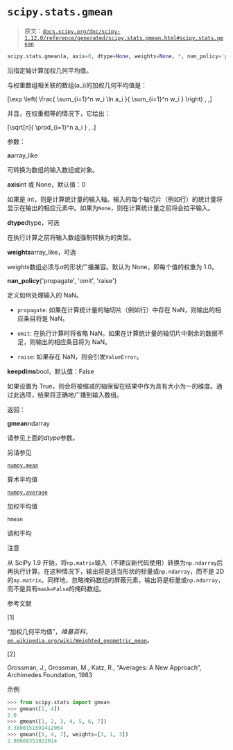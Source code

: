 # `scipy.stats.gmean`

> 原文：[`docs.scipy.org/doc/scipy-1.12.0/reference/generated/scipy.stats.gmean.html#scipy.stats.gmean`](https://docs.scipy.org/doc/scipy-1.12.0/reference/generated/scipy.stats.gmean.html#scipy.stats.gmean)

```py
scipy.stats.gmean(a, axis=0, dtype=None, weights=None, *, nan_policy='propagate', keepdims=False)
```

沿指定轴计算加权几何平均值。

与权重数组相关联的数组\(a_i\)的加权几何平均值是：

\[\exp \left( \frac{ \sum_{i=1}^n w_i \ln a_i }{ \sum_{i=1}^n w_i } \right) \, ,\]

并且，在权重相等的情况下，它给出：

\[\sqrt[n]{ \prod_{i=1}^n a_i } \, .\]

参数：

**a**array_like

可转换为数组的输入数组或对象。

**axis**int 或 None，默认值：0

如果是 int，则是计算统计量的输入轴。输入的每个轴切片（例如行）的统计量将显示在输出的相应元素中。如果为`None`，则在计算统计量之前将会拉平输入。

**dtype**dtype，可选

在执行计算之前将输入数组强制转换为的类型。

**weights**array_like，可选

*weights*数组必须与*a*的形状广播兼容。默认为 None，即每个值的权重为 1.0。

**nan_policy**{'propagate', 'omit', 'raise'}

定义如何处理输入的 NaN。

+   `propagate`: 如果在计算统计量的轴切片（例如行）中存在 NaN，则输出的相应条目将是 NaN。

+   `omit`: 在执行计算时将省略 NaN。如果在计算统计量的轴切片中剩余的数据不足，则输出的相应条目将为 NaN。

+   `raise`: 如果存在 NaN，则会引发`ValueError`。

**keepdims**bool，默认值：False

如果设置为 True，则会将被缩减的轴保留在结果中作为具有大小为一的维度。通过此选项，结果将正确地广播到输入数组。

返回：

**gmean**ndarray

请参见上面的*dtype*参数。

另请参见

[`numpy.mean`](https://numpy.org/devdocs/reference/generated/numpy.mean.html#numpy.mean "(在 NumPy v2.0.dev0 中)")

算术平均值

[`numpy.average`](https://numpy.org/devdocs/reference/generated/numpy.average.html#numpy.average "(在 NumPy v2.0.dev0 中)")

加权平均值

`hmean`

调和平均

注意

从 SciPy 1.9 开始，将`np.matrix`输入（不建议新代码使用）转换为`np.ndarray`后再执行计算。在这种情况下，输出将是适当形状的标量或`np.ndarray`，而不是 2D 的`np.matrix`。同样地，忽略掩码数组的屏蔽元素，输出将是标量或`np.ndarray`，而不是具有`mask=False`的掩码数组。

参考文献

[1]

“加权几何平均值”，*维基百科*，[`en.wikipedia.org/wiki/Weighted_geometric_mean`](https://en.wikipedia.org/wiki/Weighted_geometric_mean)。

[2]

Grossman, J., Grossman, M., Katz, R., “Averages: A New Approach”, Archimedes Foundation, 1983

示例

```py
>>> from scipy.stats import gmean
>>> gmean([1, 4])
2.0
>>> gmean([1, 2, 3, 4, 5, 6, 7])
3.3800151591412964
>>> gmean([1, 4, 7], weights=[3, 1, 3])
2.80668351922014 
```
